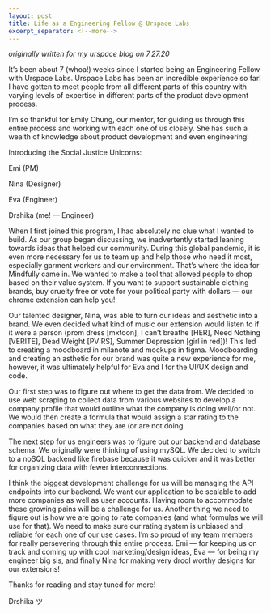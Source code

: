 ```yaml
---
layout: post
title: Life as a Engineering Fellow @ Urspace Labs
excerpt_separator: <!--more-->
---
```

*originally written for my urspace blog on 7.27.20*
<!--more-->
It’s been about 7 (whoa!) weeks since I started being an Engineering Fellow with Urspace Labs. Urspace Labs has been an incredible experience so far! I have gotten to meet people from all different parts of this country with varying levels of expertise in different parts of the product development process.

I’m so thankful for Emily Chung, our mentor, for guiding us through this entire process and working with each one of us closely. She has such a wealth of knowledge about product development and even engineering!

Introducing the Social Justice Unicorns:

Emi (PM)

Nina (Designer)

Eva (Engineer)

Drshika (me! — Engineer)

When I first joined this program, I had absolutely no clue what I wanted to build. As our group began discussing, we inadvertently started leaning towards ideas that helped our community. During this global pandemic, it is even more necessary for us to team up and help those who need it most, especially garment workers and our environment. That’s where the idea for Mindfully came in. We wanted to make a tool that allowed people to shop based on their value system. If you want to support sustainable clothing brands, buy cruelty free or vote for your political party with dollars — our chrome extension can help you!

Our talented designer, Nina, was able to turn our ideas and aesthetic into a brand. We even decided what kind of music our extension would listen to if it were a person (prom dress [mxtoon], I can’t breathe [HER], Need Nothing [VERITE], Dead Weight [PVIRS], Summer Depression [girl in red])! This led to creating a moodboard in milanote and mockups in figma. Moodboarding and creating an asthetic for our brand was quite a new experience for me, however, it was ultimately helpful for Eva and I for the UI/UX design and code.

Our first step was to figure out where to get the data from. We decided to use web scraping to collect data from various websites to develop a company profile that would outline what the company is doing well/or not. We would then create a formula that would assign a star rating to the companies based on what they are (or are not doing.

The next step for us engineers was to figure out our backend and database schema. We originally were thinking of using mySQL. We decided to switch to a noSQL backend like firebase because it was quicker and it was better for organizing data with fewer interconnections.

I think the biggest development challenge for us will be managing the API endpoints into our backend. We want our application to be scalable to add more companies as well as user accounts. Having room to accommodate these growing pains will be a challenge for us. Another thing we need to figure out is how we are going to rate companies (and what formulas we will use for that). We need to make sure our rating system is unbiased and reliable for each one of our use cases. I’m so proud of my team members for really persevering through this entire process. Emi — for keeping us on track and coming up with cool marketing/design ideas, Eva — for being my engineer big sis, and finally Nina for making very drool worthy designs for our extensions!

Thanks for reading and stay tuned for more!

Drshika ツ